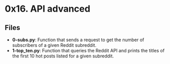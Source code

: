 # 0x16. API advanced
## Files
- **0-subs.py**: Function that sends a request to get the number of subscribers of a given Reddit subreddit.
- **1-top_ten.py**: Function that queries the Reddit API and prints the titles of the first 10 hot posts listed for a given subreddit.
